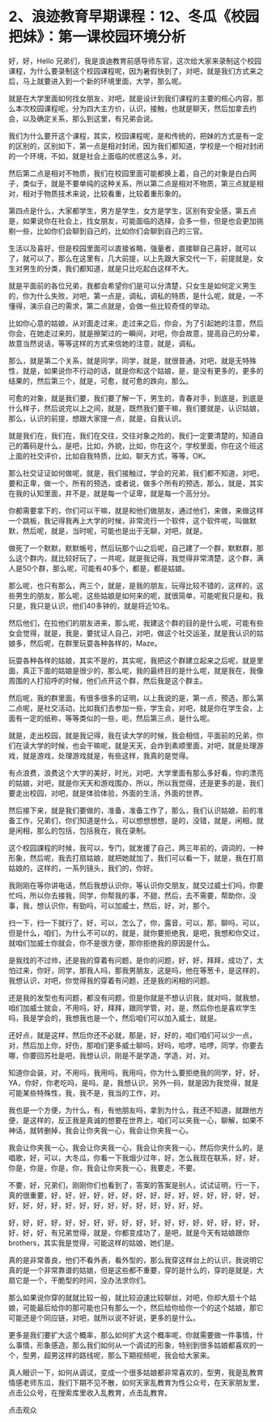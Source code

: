 # 2、浪迹教育早期课程：12、冬瓜《校园把妹》：第一课校园环境分析

好，好，Hello 兄弟们，我是浪迪教育前感导师东官，这次给大家来录制这个校园课程，为什么要录制这个校园课程呢，因为暑假快到了，对吧，就是我们方式来之后，马上就要进入到一个新的环境里面，大学，那么呢。

就是在大学里面如何找女朋友，对吧，就是设计到我们课程的主要的核心内容，那么本次校园课程呢，分为四大主方价，认识，接触，也就是聊天，然后加拿去约会，以及确定关系，那么到这里，有兄弟会说。

我们为什么要开这个课程，其实，校园课程呢，是和传统的，把妹的方式是有一定的区别的，区别如下，第一点是相对封闭，因为我们都知道，学校是一个相对封闭的一个环境，不如，就是社会上面临的优惑这么多，对。

然后第二点是相对不物质，我们在校园里面可能都换上着，自己的对象是白白网子，类似于，就是不要单纯的这种关系，所以第二点是相对不物质，第三点就是相对，相对于物质技术来说，比较看重，比较着重形象的。

第四点是什么，大家都学生，男方是学生，女方是学生，区别有安全感，第五点是，如果说你在社会上，找女朋友，可能面临的选择，会多一些，但是也会更加挑剔一些，比如你们会聊到自己的，比如你们会聊到自己的三官。

生活以及喜好，但是校园里面可以直接省略，强量者，直接聊自己喜好，就可以了，就可以了，那么在这里有，几大前提，以上先跟大家交代一下，前提就是，女生对男生的分类，我们都知道，就是只比吃起白这样不大。

就是平面前的各位兄弟，我都会希望你们是可以分清楚，只女生是如何定义男生的，你为什么失败，对吧，第一点是，调私，调私的特质，是什么呢，就是，一不懂得，演示自己的需求，第二点就是，会做一些比较奇怪的举动。

比如你心意的姑娘，从对面走过来，走过来之后，你会，为了引起她的注意，然后你会，在她走过来的，就是擦架过的一瞬间，对吧，你会故意，提高自己的分辈，故意当然说话，等等这样的方式来信她的注意，就是，调私。

那么，就是第二个关系，就是同学，同学，就是，就很普通，对吧，就是无特殊性，就是，如果说你不行动的话，就是你和这个姑娘，是，是没有更多的，更多的结果的，然后第三个，就是，可愈，就可愈的跌向，那么。

可愈的对象，就是我们要，我们要了解一下，男生的，青春对手，到底是，到底是什么样子，然后说完以上之间，就是，既然我们要干嘛，我们要就是，认识姑娘，那么，认识的前提，想跟大家提一点，就是，自我认识。

就是我们在，我们在，我们在交往，交往对象之险的，我们一定要清楚的，知道自己的籌码是什么，是吧，比如，外貌，比如，你在这个，学校里面，你在这个班这上面的社交评价，比如自我特质，比如，聊天方式，等等，OK。

那么社交证证如何做呢，就是，我们接触过，学会的兄弟，我们都不知道，对吧，要和正卑，做一个，所有的预选，或者说，做多个所有的预选，那么，就是，其实在我的认知里面，并不是，就是每一个证卑，就是每一个高分分。

你都需要拿下的，你们可以干嘛，就是和他们做朋友，通过他们，来做，来做这样一个跳板，我记得我再上大学的时候，非常流行一个软件，这个软件呢，叫做默默，然后呢，就是，当时呢，可能也是出于无聊，对吧，就是。

做死了一个默默，默默帳号，然后玩那个山之后呢，自己建了一个群，默默群，那么这个群内，就比较好玩了，一共呢，就是我记得，我觉得非常清楚，这个群，满人是50个群，那么呢，可能有40多个，都是，都是姑娘。

那么呢，也只有那么，两三个，就是，是我的朋友，玩得比较不错的，这样的，这些男生的朋友，那么呢，这些姑娘是如何来的呢，就很简单，可能呢我只是和，我只是，我只是认识，他们40多钟的，就是将近10名。

然后他们，在拉他们的朋友进来，那么呢，我建这个群的目的是什么呢，可能有些女会觉得，就是，我是，要扰证人自己，对吧，做这个社交运圣，就是我认识的姑娘多，然后呢，在群里玩耍各种各样的，Maze。

玩耍各种各样的姑娘，其实不是的，其实呢，我把这个群建立起来之后呢，就是里面，真正下面的姑娘是很少的，那么呢，我的最终目的是什么呢，就是我在，我像周围的人打招呼的时候，他们点开这个群，然后我是这个群主。

然后呢，我的群里面，有很多很多的证明，以上我说的是，第一点，预选，那么第二点呢，是社交活动，比如我们去参加一些，学生会，对吧，就是你在学生会，上面有一定的纸称，等等类似的一些，呃，然后第三点，是什么呢。

就是，走出校园，就是我记得，我在读大学的时候，我会相信，平面前的兄弟，你们在读大学的时候，也会干嘛呢，就是天天，会炸到素顺里面，对吧，就是处理游戏，就是游戏，处理游戏就是，有些这样，我真的是觉得。

有点浪费，浪费这个大学的美好，时光，对吧，大学里面有那么多好看，你的漂亮的姑娘，对吧，就是你天天和游戏围办，所以，所以我觉得，还是更多的是，我们要走出校园，对吧，就是体验体验，外面的生活，外面的世界。

然后接下来，就是我们要做的，准备，准备工作了，那么，我们认识姑娘，前的准备工作，兄弟们，你们知道是什么，可以想想想想，是的，没错，就是，闲相，就是闲相，那么的包括，包括我在，我在录制。

这个校园課程的时候，我可以，专门，就发援了自己，两三年前的，调词的，一种形象，然后呢，我去打扇姑娘，就把她就加了，我们可以看一下，就是，我在打扇姑娘的，这样的，一系列镜头，我们的，你好。

我刚刚在等你讲电话，然后我想认识你，等认识你交朋友，就交过威士们吗，你要忙吗，所以你去接我，同学，你帮我的事，不甜，然后，去不需要，帮助你，没事，我，想认识你，有勁吗，可以加威士，然后，好，对，那个。

扫一下，扫一下就行了，好，可以，怎么了，你，露音，可以，那，聊吗，可以，但是什么，咱们，为什么不可以的，就是，就你要拒绝我，是吧，我想和你交过，就咱们加威士你就会，你不是很方便，那你拒绝我的原因是什么。

是我找的不过帅，还是我的穿着有问题，是你的问题，好，好，拜拜，成功了，太怕过来，你好，同学，那我人吗，那我男朋友，这是吗，他在等葱卡，是这样的，我想认识，对吧，你觉得我的穿着有问题，还是我的闲相的问题。

还是我的发型也有问题，都没有问题，但是你就是不想认识我，就对吗，就我想，咱们加威士就会，不用吗，好，拜拜，跟同学管，对，是，然后你也是喜欢学生吗，我是学会的，我想我也是一个，然后咱们可以加入威士，就是。

还好点，就是这样，然后你还不必就，那是，好，好的，咱们咱们可以少一点，对，然后加上你，好伤，那咱们更多威士聊吗，好吗，哈啰，哈啰，同学，你要去哪，你要回苏社是吧，我想认识，刚是不是学造，学造，对，对。

知道你会装，对，不用吗，我用吗，我用吗，你为什么要拒绝我的同学，好，好，YA，你好，你老吃吗，是吗，是，我想认识，另外一码，就是因为我觉得，就是可能某些特殊性，我，我不是，我当的工作，对。

我也是一个方便，为什么，有，有他朋友吗，拿到为什么，我还不知道，就跟他方便，是这样的，反正我是真诚的想要在世界上，咱们可以夹我一心，聊解，如果不神话，就转删掉，我会让你夹我一心，我会让你夹我一心。

我会让你夹我一心，我会让你夹我一心，我会让你夹我一心，然后你夹什么的，是唱歌，好，可以，大冬瓜，你看一下我烟少过年，好，怎么我现在联系，好，好，你是，你是，你是，你，我会让你夹我一心，我要走，不要。

不要，好，兄弟们，刚刚你们也看到了，答案的答案是别人，试试证明，行一下，真的很重要，好，好，好，好，好，好，好，好，好，好，好，好，好，好，好，好，好，好，好，好，好，好，好，好，好，好，好，好，好。

好，好，好，好，好，好，好，好，好，好，好，好，好，好，好，好，好，好，好，好，好，有兄弟觉得，就是，你都变成功了，是吧，就是今天有姑娘跟你 brothers，其实我是觉得，可能这样的姑娘，她们是。

真的是非常善良，他们不看外表，看外型的，那么我穿这样台上的认识，我说明它真的是一个非常靠谱的姑娘，但是这些都不重要，穿的是什么的，穿的是就是，大扇它是一个，干脆型的时间，没办法求你们。

那么如果说你穿的就就比较一般，就比较迫速比较聊丝，对吧，你却大扇十个姑娘，可能最后给你的那可能也只有那么一个，然后给你给你一个的这个姑娘，那它可能还是个同应链，对吧，就所以说不好说，更多的是什么。

更多是我们要扩大这个概率，那么如何扩大这个概率呢，你就需要做一件事情，什么事情，形象感造，那么我们如何从一个调试的形象，特别到很多姑娘都喜欢的一个，型男，超男这样的路线呢，那么下期视频呢，我会给大家来。

真人眼识一下，如何从调试，变成一个很多姑娘都非常喜欢的，型男，我是乱教育情感老师东瓜，我们下期不见不散，如何天家乱教育为性公众号，在天家朋友里，点击公众号，在搜索库里收入乱教育，点击乱教育。

点击观众